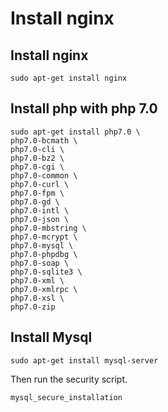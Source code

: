 # Install nginx

## Install nginx
```
sudo apt-get install nginx
```

## Install php with php 7.0
```
sudo apt-get install php7.0 \
php7.0-bcmath \
php7.0-cli \
php7.0-bz2 \
php7.0-cgi \
php7.0-common \
php7.0-curl \
php7.0-fpm \
php7.0-gd \
php7.0-intl \
php7.0-json \
php7.0-mbstring \
php7.0-mcrypt \
php7.0-mysql \
php7.0-phpdbg \
php7.0-soap \
php7.0-sqlite3 \
php7.0-xml \
php7.0-xmlrpc \
php7.0-xsl \
php7.0-zip
```

## Install Mysql
```
sudo apt-get install mysql-server
```
Then run the security script.
```
mysql_secure_installation
```
